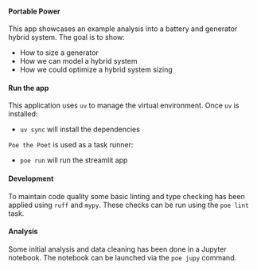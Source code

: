 #### Portable Power

This app showcases an example analysis into a battery and generator hybrid system. The goal is to show:
- How to size a generator
- How we can model a hybrid system
- How we could optimize a hybrid system sizing

#### Run the app
This application uses ```uv``` to manage the virtual environment. Once ```uv``` is installed:

- `uv sync` will install the dependencies

`Poe the Poet` is used as a task runner:

- `poe run` will run the streamlit app

#### Development
To maintain code quality some basic linting and type checking has been applied using `ruff` and `mypy`.
These checks can be run using the `poe lint` task.

#### Analysis
Some initial analysis and data cleaning has been done in a Jupyter notebook.
The notebook can be launched via the `poe jupy` command.